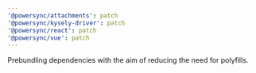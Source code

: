 ```yaml
---
'@powersync/attachments': patch
'@powersync/kysely-driver': patch
'@powersync/react': patch
'@powersync/vue': patch
---
```


Prebundling dependencies with the aim of reducing the need for polyfills.
